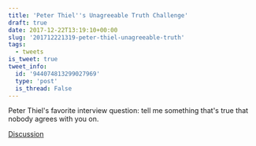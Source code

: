 ```yaml
---
title: 'Peter Thiel''s Unagreeable Truth Challenge'
draft: true
date: 2017-12-22T13:19:10+00:00
slug: '201712221319-peter-thiel-unagreeable-truth'
tags:
  - tweets
is_tweet: true
tweet_info:
  id: '944074813299027969'
  type: 'post'
  is_thread: False
---
```




Peter Thiel's favorite interview question: tell me something that's true that nobody agrees with you on.

[Discussion](https://x.com/sytelus/status/944074813299027969)
